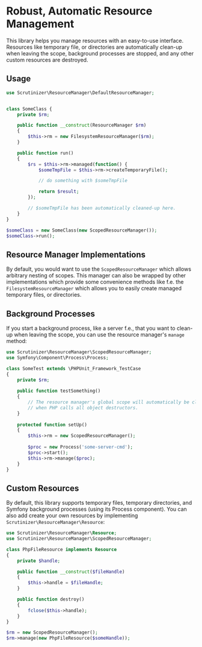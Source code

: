 # Robust, Automatic Resource Management

This library helps you manage resources with an easy-to-use interface. Resources like temporary file, or directories
are automatically clean-up when leaving the scope, background processes are stopped, and any other custom resources
are destroyed.

## Usage

```php
use Scrutinizer\ResourceManager\DefaultResourceManager;


class SomeClass {
    private $rm;

    public function __construct(ResourceManager $rm)
    {
        $this->rm = new FilesystemResourceManager($rm);
    }

    public function run()
    {
        $rs = $this->rm->managed(function() {
            $someTmpFile = $this->rm->createTemporaryFile();

            // do something with $someTmpFile

            return $result;
        });

        // $someTmpFile has been automatically cleaned-up here.
    }
}

$someClass = new SomeClass(new ScopedResourceManager());
$someClass->run();
```

## Resource Manager Implementations

By default, you would want to use the ``ScopedResourceManager`` which allows arbitrary nesting of scopes.
This manager can also be wrapped by other implementations which provide some convenience methods like f.e.
the ``FilesystemResourceManager`` which allows you to easily create managed temporary files, or directories.

## Background Processes

If you start a background process, like a server f.e., that you want to clean-up when leaving the scope,
you can use the resource manager's ``manage`` method:

```php
use Scrutinizer\ResourceManager\ScopedResourceManager;
use Symfony\Component\Process\Process;

class SomeTest extends \PHPUnit_Framework_TestCase
{
    private $rm;
    
    public function testSomething()
    {
        // The resource manager's global scope will automatically be cleaned up 
        // when PHP calls all object destructors.
    }
    
    protected function setUp()
    {
        $this->rm = new ScopedResourceManager();
        
        $proc = new Process('some-server-cmd');
        $proc->start();
        $this->rm->manage($proc);
    }
}
```


## Custom Resources

By default, this library supports temporary files, temporary directories, and Symfony background processes (using its Process component). You can also add create your own resources by implementing ``Scrutinizer\ResourceManager\Resource``:

```php
use Scrutinizer\ResourceManager\Resource;
use Scrutinizer\ResourceManager\ScopedResourceManager;

class PhpFileResource implements Resource 
{
    private $handle;

    public function __construct($fileHandle)
    {
        $this->handle = $fileHandle;
    }

    public function destroy()
    {
        fclose($this->handle);
    }
}

$rm = new ScopedResourceManager();
$rm->manage(new PhpFileResource($someHandle));
```
